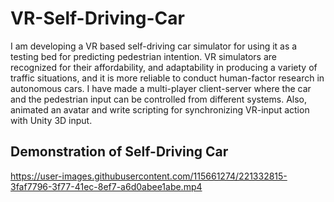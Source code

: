 # VR-Self-Driving-Car
I am developing a VR based self-driving car simulator for using it as a testing bed for predicting pedestrian intention. 
VR simulators are recognized for their affordability, and adaptability in producing a variety of traffic situations, 
and it is more reliable to conduct human-factor research in autonomous cars. 
I have made a multi-player client-server where the car and the pedestrian input can be controlled from different systems.
Also, animated an avatar and write scripting for synchronizing VR-input action with Unity 3D input.

## Demonstration of Self-Driving Car
https://user-images.githubusercontent.com/115661274/221332815-3faf7796-3f77-41ec-8ef7-a6d0abee1abe.mp4

